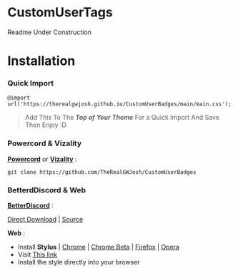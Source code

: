 # CustomUserTags
Readme Under Construction

# Installation
### Quick Import
``` 
@import url('https://therealgwjosh.github.io/CustomUserBadges/main/main.css');
```
> Add This To The ***Top of Your Theme*** For a Quick Import And Save Then Enjoy :D
### Powercord & Vizality
[**Powercord**](https://powercord.dev/) or [**Vizality**](https://vizality.com/) :
```
git clone https://github.com/TheRealGWJosh/CustomUserBadges
```
### BetterdDiscord & Web
[**BetterDiscord**](https://betterdiscord.net/home/) : <br/> 

[Direct Download](https://betterdiscord.net/ghdl?id=3554) | [Source](https://therealgwjosh.github.io/CustomUserBadges/main/main.css)

**Web** :
* Install **Stylus** | [Chrome](https://chrome.google.com/webstore/detail/stylus/clngdbkpkpeebahjckkjfobafhncgmne) | [Chrome Beta](https://chrome.google.com/webstore/detail/stylus-beta/apmmpaebfobifelkijhaljbmpcgbjbdo?hl=en) | [Firefox](https://addons.mozilla.org/en-US/firefox/addon/styl-us/) | [Opera](https://github.com/openstyles/stylus/wiki/Opera,-Outdated-Stylus)
* Visit [This link](https://github.com/TheRealGWJosh/CustomUserTags/raw/main/CustomUserBadges.user.styl)
* Install the style directly into your browser
